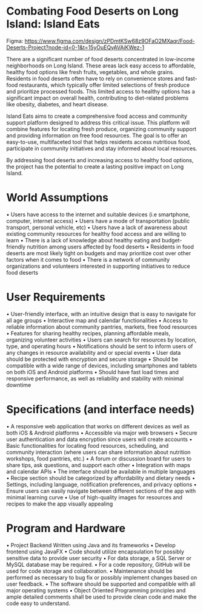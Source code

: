 # Combating Food Deserts on Long Island: Island Eats

Figma: https://www.figma.com/design/zPDmtKSw68z9OFaO2MXaqr/Food-Deserts-Project?node-id=0-1&t=15yOuEQyAVAiKWez-1

There are a significant number of food deserts concentrated in low-income neighborhoods on Long Island. These areas lack easy access to affordable, healthy food options like fresh fruits, vegetables, and whole grains. Residents in food deserts often have to rely on convenience stores and fast-food restaurants, which typically offer limited selections of fresh produce and prioritize processed foods. This limited access to healthy options has a significant impact on overall health, contributing to diet-related problems like obesity, diabetes, and heart disease. 

Island Eats aims to create a comprehensive food access and community support platform designed to address this critical issue. This platform will combine features for locating fresh produce, organizing community support and providing information on free food resources. The goal is to offer an easy-to-use, multifaceted tool that helps residents access nutritious food, participate in community initiatives and stay informed about local resources. 

By addressing food deserts and increasing access to healthy food options, the project has the potential to create a lasting positive impact on Long Island.

# World Assumptions

•	Users have access to the internet and suitable devices (i.e smartphone, computer, internet access)
•	Users have a mode of transportation (public transport, personal vehicle, etc)
•	Users have a lack of awareness about existing community resources for healthy food access and are willing to learn 
•	There is a lack of knowledge about healthy eating and budget-friendly nutrition among users affected by food deserts
•	Residents in food deserts are most likely tight on budgets and may prioritize cost over other factors when it comes to food
•	There is a network of community organizations and volunteers interested in supporting initiatives to reduce food deserts 

# User Requirements

•	User-friendly interface, with an intuitive design that is easy to navigate for all age groups
•	Interactive map and calendar functionalities 
•	Access to reliable information about community pantries, markets, free food resources
•	Features for sharing healthy recipes, planning affordable meals, organizing volunteer activities
•	Users can search for resources by location, type, and operating hours
•	Notifications should be sent to inform users of any changes in resource availability and or special events
•	User data should be protected with encryption and secure storage 
•	Should be compatible with a wide range of devices, including smartphones and tablets on both iOS and Android platforms
•	Should have fast load times and responsive performance, as well as reliability and stability with minimal downtime 

# Specifications (and interface needs)

•	A responsive web application that works on different devices as well as both iOS & Android platforms 
•	Accessible via major web browsers
•	Secure user authentication and data encryption since users will create accounts
•	Basic functionalities for locating food resources, scheduling, and community interaction (where users can share information about nutrition workshops, food pantries, etc.)
•	A forum or discussion board for users to share tips, ask questions, and support each other
•	Integration with maps and calendar APIs
•	The interface should be available in multiple languages
•	Recipe section should be categorized by affordability and dietary needs
•	Settings, including language, notification preferences, and privacy options
•	Ensure users can easily navigate between different sections of the app with minimal learning curve
•	Use of high-quality images for resources and recipes to make the app visually appealing 

# Program and Hardware

•	Project Backend Written using Java and its frameworks
•	Develop frontend using JavaFX
•	Code should utilize encapsulation for possibly sensitive data to provide user security
•	For data storage, a SQL Server or MySQL database may be required.
•	For a code repository, GitHub will be used for code storage and collaboration.
•	Maintenance should be performed as necessary to bug fix or possibly implement changes based on user feedback.
•	The software should be supported and compatible with all major operating systems
•	Object Oriented Programming principles and ample detailed comments shall be used to provide clean code and make the code easy to understand.


